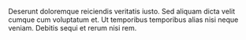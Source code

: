 Deserunt doloremque reiciendis veritatis iusto. Sed aliquam dicta velit cumque cum voluptatum et. Ut temporibus temporibus alias nisi neque veniam. Debitis sequi et rerum nisi rem.